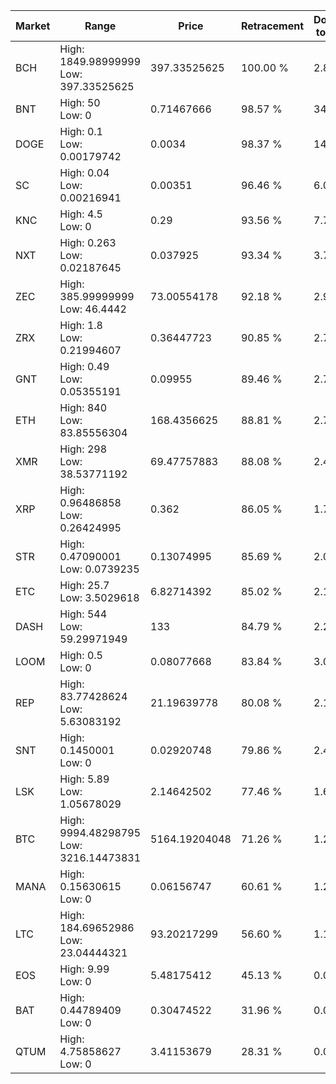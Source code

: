 | Market | Range | Price| Retracement | Doubles to 50% |
| --- | --- | --- | --- | --- |
| BCH | High: 1849.98999999<br />Low: 397.33525625 | 397.33525625 | 100.00 % | 2.83 |
| BNT | High: 50<br />Low: 0 | 0.71467666 | 98.57 % | 34.98 |
| DOGE | High: 0.1<br />Low: 0.00179742 | 0.0034 | 98.37 % | 14.97 |
| SC | High: 0.04<br />Low: 0.00216941 | 0.00351 | 96.46 % | 6.01 |
| KNC | High: 4.5<br />Low: 0 | 0.29 | 93.56 % | 7.76 |
| NXT | High: 0.263<br />Low: 0.02187645 | 0.037925 | 93.34 % | 3.76 |
| ZEC | High: 385.99999999<br />Low: 46.4442 | 73.00554178 | 92.18 % | 2.96 |
| ZRX | High: 1.8<br />Low: 0.21994607 | 0.36447723 | 90.85 % | 2.77 |
| GNT | High: 0.49<br />Low: 0.05355191 | 0.09955 | 89.46 % | 2.73 |
| ETH | High: 840<br />Low: 83.85556304 | 168.4356625 | 88.81 % | 2.74 |
| XMR | High: 298<br />Low: 38.53771192 | 69.47757883 | 88.08 % | 2.42 |
| XRP | High: 0.96486858<br />Low: 0.26424995 | 0.362 | 86.05 % | 1.70 |
| STR | High: 0.47090001<br />Low: 0.0739235 | 0.13074995 | 85.69 % | 2.08 |
| ETC | High: 25.7<br />Low: 3.5029618 | 6.82714392 | 85.02 % | 2.14 |
| DASH | High: 544<br />Low: 59.29971949 | 133 | 84.79 % | 2.27 |
| LOOM | High: 0.5<br />Low: 0 | 0.08077668 | 83.84 % | 3.09 |
| REP | High: 83.77428624<br />Low: 5.63083192 | 21.19639778 | 80.08 % | 2.11 |
| SNT | High: 0.1450001<br />Low: 0 | 0.02920748 | 79.86 % | 2.48 |
| LSK | High: 5.89<br />Low: 1.05678029 | 2.14642502 | 77.46 % | 1.62 |
| BTC | High: 9994.48298795<br />Low: 3216.14473831 | 5164.19204048 | 71.26 % | 1.28 |
| MANA | High: 0.15630615<br />Low: 0 | 0.06156747 | 60.61 % | 1.27 |
| LTC | High: 184.69652986<br />Low: 23.04444321 | 93.20217299 | 56.60 % | 1.11 |
| EOS | High: 9.99<br />Low: 0 | 5.48175412 | 45.13 % | 0.00 |
| BAT | High: 0.44789409<br />Low: 0 | 0.30474522 | 31.96 % | 0.00 |
| QTUM | High: 4.75858627<br />Low: 0 | 3.41153679 | 28.31 % | 0.00 |
